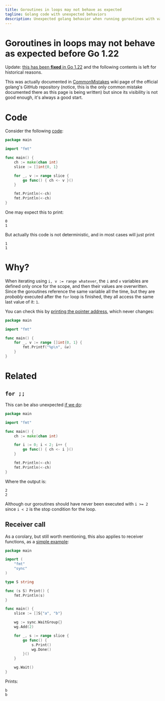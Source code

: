 ```yaml
---
title: Goroutines in loops may not behave as expected
tagline: Golang code with unexpected behaviors
description: Unexpected golang behavior when running goroutines with values from a loop before go1.22
---
```


# Goroutines in loops may not behave as expected before Go 1.22

Update: [this has been **fixed** in Go 1.22](https://go.dev/blog/loopvar-preview) and the following contents is left for historical reasons.

This was actually documented in [CommonMistakes](https://github.com/golang/go/wiki/CommonMistakes) wiki page of the official golang's GitHub repository (notice, this is the only common mistake documented there as this page is being written) but since its visibility is not good enough, it's always a good start.

# Code

Consider the following [code](https://play.golang.org/p/5dyYBH6f05X):

```go
package main

import "fmt"

func main() {
	ch := make(chan int)
	slice := []int{0, 1}

	for _, v := range slice {
		go func() { ch <- v }()
	}

	fmt.Println(<-ch)
	fmt.Println(<-ch)
}
```

One may expect this to print:

```
0
1
```

But actually this code is not deterministic, and in most cases will just print

```
1
1
```

# Why?

When iterating using `i, v := range whatever`, the `i` and `v` variables are defined only once for the scope, and then their values are overwritten.
Since the goroutines reference the same variable all the time, but they are _probably_ executed after the `for` loop is finished, they all access the same last value of it: `1`.

You can check this by [printing the pointer address](https://play.golang.org/p/b-WqnxcfeYn), which never changes:

```go
package main

import "fmt"

func main() {
	for _, v := range []int{0, 1} {
	    fmt.Printf("%p\n", &v)
	}
}
```

# Related

## `for ;;`
This can be also unexpected [if we do](https://play.golang.org/p/3EcWDaPKC8h):

```go
package main

import "fmt"

func main() {
	ch := make(chan int)

	for i := 0; i < 2; i++ {
		go func() { ch <- i }()
	}

	fmt.Println(<-ch)
	fmt.Println(<-ch)
}
```

Where the output is:

```
2
2
```

Although our goroutines should have never been executed with `i >= 2` since `i < 2` is the stop condition for the loop.

## Receiver call

As a corolary, but still worth mentioning, this also applies to receiver functions, as a [simple example](https://play.golang.org/p/3JxDLDF75sO):

```go
package main

import (
	"fmt"
	"sync"
)

type S string

func (s S) Print() {
	fmt.Println(s)
}

func main() {
	slice := []S{"a", "b"}

	wg := sync.WaitGroup{}
	wg.Add(2)

	for _, s := range slice {
		go func() {
			s.Print()
			wg.Done()
		}()
	}

	wg.Wait()
}
```

Prints:

```
b
b
```
